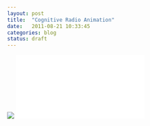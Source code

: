 ```yaml
---
layout: post
title:  "Cognitive Radio Animation"
date:   2011-08-21 10:33:45
categories: blog
status: draft
---
```


<div class="video-wrapper">
    <div class="h_iframe">
        <!-- a transparent image is preferable -->
        <img class="ratio" src="http://placehold.it/16x9"/>
        <iframe src="//www.youtube.com/embed/E3W43pyEgSk" frameborder="0" allowfullscreen></iframe>
    </div>
</div>